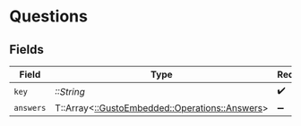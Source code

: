 # Questions


## Fields

| Field                                                                                | Type                                                                                 | Required                                                                             | Description                                                                          |
| ------------------------------------------------------------------------------------ | ------------------------------------------------------------------------------------ | ------------------------------------------------------------------------------------ | ------------------------------------------------------------------------------------ |
| `key`                                                                                | *::String*                                                                           | :heavy_check_mark:                                                                   | N/A                                                                                  |
| `answers`                                                                            | T::Array<[::GustoEmbedded::Operations::Answers](../../models/operations/answers.md)> | :heavy_minus_sign:                                                                   | N/A                                                                                  |